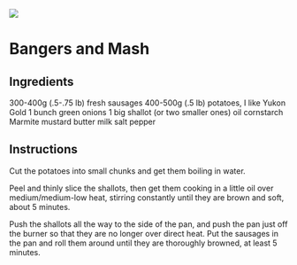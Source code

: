 ![](https://cdn.discordapp.com/attachments/883138437413220412/1014938953775853588/images_3.jpeg)

# Bangers and Mash

## Ingredients 
300-400g (.5-.75 lb) fresh sausages
400-500g (.5 lb) potatoes, I like Yukon Gold
1 bunch green onions
1 big shallot (or two smaller ones)
oil
cornstarch
Marmite
mustard
butter
milk
salt
pepper

## Instructions
Cut the potatoes into small chunks and get them boiling in water. 

Peel and thinly slice the shallots, then get them cooking in a little oil over medium/medium-low heat, stirring constantly until they are brown and soft, about 5 minutes.

Push the shallots all the way to the side of the pan, and push the pan just off the burner so that they are no longer over direct heat. Put the sausages in the pan and roll them around until they are thoroughly browned, at least 5 minutes.
